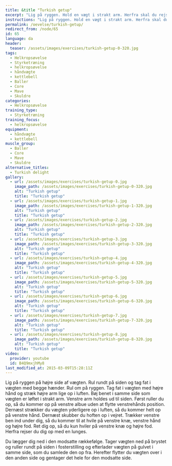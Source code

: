 ```yaml
---
title: &title "Turkish getup"
excerpt: "Lig på ryggen. Hold en vægt i strakt arm. Herfra skal du rejse dig op, mens du holder vægten over hovedet i strakt arm hele tiden. Læg dig ned igen."
instructions: "Lig på ryggen. Hold en vægt i strakt arm. Herfra skal du rejse dig op, mens du holder vægten over hovedet i strakt arm hele tiden. Læg dig ned igen."
permalink: /oevelse/turkish-getup/
redirect_from: /node/65
id: 65
language: da
header:
  teaser: /assets/images/exercises/turkish-getup-0-320.jpg
tags:
  - Helkropsøvelse
  - Styrketræning
  - helkropsøvelse
  - håndvægte
  - kettlebell
  - Baller
  - Core
  - Mave
  - Skuldre
categories:
  - Helkropsøvelse
training_type: 
  - Styrketræning
training_focus: 
  - helkropsøvelse
equipment:
  - håndvægte
  - kettlebell
muscle_group:
  - Baller
  - Core
  - Mave
  - Skuldre
alternative_titles:
  - Turkish delight
gallery:
  - url: /assets/images/exercises/turkish-getup-0.jpg
    image_path: /assets/images/exercises/turkish-getup-0-320.jpg
    alt: "Turkish getup"
    title: "Turkish getup"
  - url: /assets/images/exercises/turkish-getup-1.jpg
    image_path: /assets/images/exercises/turkish-getup-1-320.jpg
    alt: "Turkish getup"
    title: "Turkish getup"
  - url: /assets/images/exercises/turkish-getup-2.jpg
    image_path: /assets/images/exercises/turkish-getup-2-320.jpg
    alt: "Turkish getup"
    title: "Turkish getup"
  - url: /assets/images/exercises/turkish-getup-3.jpg
    image_path: /assets/images/exercises/turkish-getup-3-320.jpg
    alt: "Turkish getup"
    title: "Turkish getup"
  - url: /assets/images/exercises/turkish-getup-4.jpg
    image_path: /assets/images/exercises/turkish-getup-4-320.jpg
    alt: "Turkish getup"
    title: "Turkish getup"
  - url: /assets/images/exercises/turkish-getup-5.jpg
    image_path: /assets/images/exercises/turkish-getup-5-320.jpg
    alt: "Turkish getup"
    title: "Turkish getup"
  - url: /assets/images/exercises/turkish-getup-6.jpg
    image_path: /assets/images/exercises/turkish-getup-6-320.jpg
    alt: "Turkish getup"
    title: "Turkish getup"
  - url: /assets/images/exercises/turkish-getup-7.jpg
    image_path: /assets/images/exercises/turkish-getup-7-320.jpg
    alt: "Turkish getup"
    title: "Turkish getup"
  - url: /assets/images/exercises/turkish-getup-8.jpg
    image_path: /assets/images/exercises/turkish-getup-8-320.jpg
    alt: "Turkish getup"
    title: "Turkish getup"
video:
  provider: youtube
  id: B4Q9mxjhMy8
last_modified_at: 2015-03-09T15:28:11Z
---
```


Lig på ryggen på højre side af vægten. Rul rundt på siden og tag fat i vægten med begge hænder. Rul om på ryggen. Tag fat i vægten med højre hånd og stræk højre arm lige op i luften. Bøj benet i samme side som vægten er løftet i strakt arm. Venstre arm holdes ud til siden. Først ruller du op, så du kommer op på venstre albue uden at flytte venstrehånds position. Dernæst strækker du vægten yderligere op i luften, så du kommer helt op på venstre hånd. Dernæst skubber du hoften op i vejret. Trækker venstre ben ind under dig, så du kommer til at hvile på venstre knæ, venstre hånd og højre fod. Ret dig op, så du kun hviler på venstre knæ og højre fod. Herfra rejser du dig op med en lunges.

Du lægger dig ned i den modsatte rækkefølge. Tager vægten ned på brystet og ruller rundt på siden i fosterstilling og efterlader vægten på gulvet i samme side, som du samlede den op fra. Herefter flytter du vægten over i den anden side og gentager det hele for den modsatte side.
